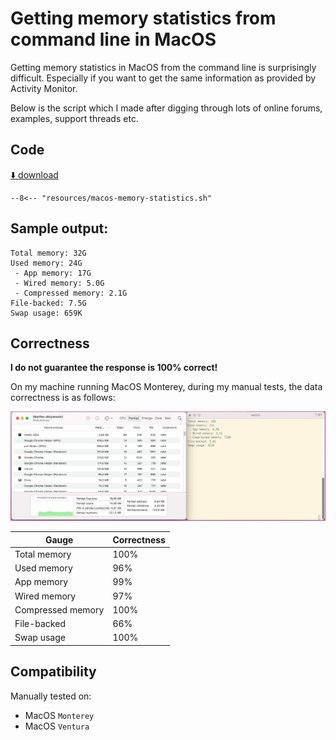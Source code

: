 # Getting memory statistics from command line in MacOS

Getting memory statistics in MacOS from the command line is surprisingly difficult. Especially if you want to get the
same information as provided by Activity Monitor.

Below is the script which I made after digging through lots of online forums, examples, support threads etc.

## Code
[⬇️ download](resources/macos-memory-statistics.sh)
```shell
--8<-- "resources/macos-memory-statistics.sh"
```

## Sample output:
```shell
Total memory: 32G
Used memory: 24G
 - App memory: 17G
 - Wired memory: 5.0G
 - Compressed memory: 2.1G
File-backed: 7.5G
Swap usage: 659K

```


## Correctness
**I do not guarantee the response is 100% correct!** 

On my machine running MacOS Monterey, during my manual tests, the data correctness is as follows:

[![Parity between the script and the Activity Monitor](resources/macos-memory-statistics-parity.png)](resources/macos-memory-statistics-parity.png)

| Gauge             | Correctness |
|-------------------|-------------|
| Total memory      | 100%        |
| Used memory       | 96%         |
 | App memory        | 99%         |
 | Wired memory      | 97%         |
 | Compressed memory | 100%        |
 | File-backed       | 66%         |
 | Swap usage        | 100%        |

## Compatibility
Manually tested on:
 * MacOS `Monterey`
 * MacOS `Ventura`